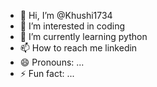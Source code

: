 - 👋 Hi, I’m @Khushi1734
- 👀 I’m interested in coding 
- 🌱 I’m currently learning python
- 📫 How to reach me linkedin 
- 😄 Pronouns: ...
- ⚡ Fun fact: ...

<!---
Khushi1734/Khushi1734 is a ✨ special ✨ repository because its `README.md` (this file) appears on your GitHub profile.
You can click the Preview link to take a look at your changes.
--->
